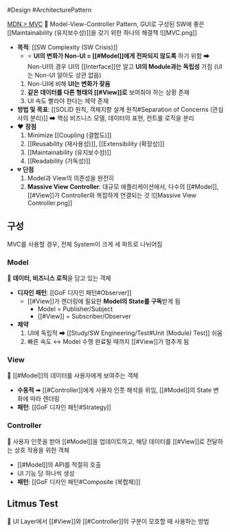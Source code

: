 #Design #ArchitecturePattern 

[MDN > MVC](https://developer.mozilla.org/ko/docs/Glossary/MVC)
📌 Model-View-Controller Pattern, GUI로 구성된 SW에 좋은 [[Maintainability (유지보수성)]]을 갖기 위한 하나의 해결책
![[MVC.png]]
- **목적**: [[SW Complexity (SW Crisis)]] 
	- ⭐ **UI의 변화가 Non-UI = [[#Model]]에게 전파되지 않도록** 하기 위함 ➡ Non-UI의 경우 UI의 [[Interface]]만 알고 **UI의 Module과는 독립성** 가짐 (UI는 Non-UI 알아도 상관 없음)
	1. Non-UI에 비해 **UI는 변화가 잦음**
	2. **같은 데이터를 다른 형태의 [[#View]]로** 보여줘야 하는 상황 존재
	3. UI 속도 빨라야 한다는 제약 존재
- **방법 및 목표**: [[SOLID 원칙, 객체지향 설계 원칙#Separation of Concerns (관심사의 분리)]] ➡ 핵심 비즈니스 모델, 데이터의 표현, 컨트롤 로직을 분리 
- ❤️ **장점**
	1. Minimize [[Coupling (결합도)]]
	2. [[Reusability (재사용성)]], [[Extensibility (확장성)]]
	3. [[Maintainability (유지보수성)]]
	4. [[Readability (가독성)]]
- 💔 **단점**
	1. Model과 View의 의존성을 완전히 
	2. **Massive View Controller**: 대규모 애플리케이션에서, 다수의 [[#Model]], [[#View]]가 Controller와 복잡하게 연결되는 것 
		![[Massive View Controller.png]]

## 구성
MVC를 사용할 경우, 전체 System이 크게 세 파트로 나뉘어짐 
### Model
📌 **데이터, 비즈니스 로직**을 담고 있는 객체
- **디자인 패턴**: [[GoF 디자인 패턴#Observer]] 
	- [[#View]]가 렌더링에 필요한 **Model의 State를 구독**받게 됨 
		- Model = Publisher/Subject
		- [[#View]] = Subscriber/Observer
- **제약**
	1. UI에 독립적 ➡ [[Study/SW Engineering/Test#Unit (Module) Test]] 쉬움  
	2. 빠른 속도 ↔ Model 수행 완료될 때까지 [[#View]]가 멈추게 됨
### View
📌 [[#Model]]의 데이터를 사용자에게 보여주는 객체 
- **수동적** ➡ [[#Controller]]에게 사용자 인풋 해석을 위임, [[#Model]]의 State 변화에 따라 렌더링 
- **패턴**: [[GoF 디자인 패턴#Strategy]] 
### Controller
📌 사용자 인풋을 받아 [[#Model]]을 업데이트하고, 해당 데이터를 [[#View]]로 전달하는 상호 작용을 위한 객체 
- [[#Model]]의 API를 적절히 호출 
- UI 기능 당 하나씩 생성
- **패턴**: [[GoF 디자인 패턴#Composite (복합체)]]

## Litmus Test
📌 UI Layer에서 [[#View]]와 [[#Controller]]의 구분이 모호할 때 사용하는 방법